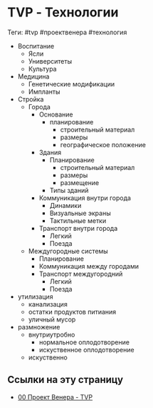 # TVP - Технологии

Теги: #tvp #проектвенера #технология

- Воспитание
    - Ясли
    - Университеты
    - Культура
- Медицина
    - Генетические модификации
    - Импланты
- Стройка
    - Города
        - Основание
            - планирование
                - строительный материал
                - размеры
                - географическое положение
        - Здания
            - Планирование
                - строительный материал
                - размеры
                - размещение
            - Типы зданий
        - Коммуникация внутри города
            - Динамики
            - Визуальные экраны
            - Тактильные метки
        - Транспорт внутри города
            - Легкий
            - Поезда
    - Междугородные системы
        - Планирование
        - Коммуникация между городами
        - Транспорт междугородний
            - Легкий
            - Поезда
- утилизация
    - канализация
    - остатки продуктов питиания
    - уличный мусор
- размножение
    - внутриутробно
        - нормальное оплодотворение
        - искуственное оплодотворение
    - искуственно

## Ссылки на эту страницу

* [00 Проект Венера - TVP](00%20%D0%9F%D1%80%D0%BE%D0%B5%D0%BA%D1%82%20%D0%92%D0%B5%D0%BD%D0%B5%D1%80%D0%B0%20-%20TVP.md)


